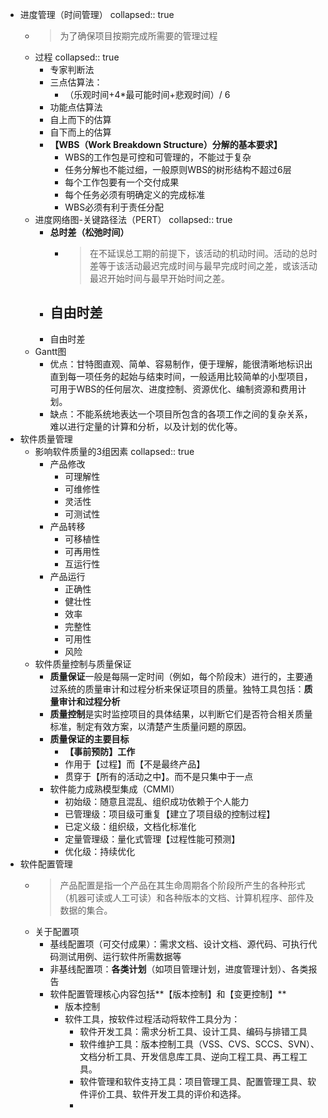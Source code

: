 - 进度管理（时间管理）
  collapsed:: true
	- >为了确保项目按期完成所需要的管理过程
	- 过程
	  collapsed:: true
		- 专家判断法
		- 三点估算法：
			- （乐观时间+4*最可能时间+悲观时间）/ 6
		- 功能点估算法
		- 自上而下的估算
		- 自下而上的估算
		- **【WBS（Work Breakdown Structure）分解的基本要求】**
			- WBS的工作包是可控和可管理的，不能过于复杂
			- 任务分解也不能过细，一般原则WBS的树形结构不超过6层
			- 每个工作包要有一个交付成果
			- 每个任务必须有明确定义的完成标准
			- WBS必须有利于责任分配
	- 进度网络图-关键路径法（PERT）
	  collapsed:: true
		- **总时差（松弛时间）**
			- >在不延误总工期的前提下，该活动的机动时间。活动的总时差等于该活动最迟完成时间与最早完成时间之差，或该活动最迟开始时间与最早开始时间之差。
		- 自由时差
			-
		- 自由时差
	- Gantt图
		- 优点：甘特图直观、简单、容易制作，便于理解，能很清晰地标识出直到每一项任务的起始与结束时间，一般适用比较简单的小型项目，可用于WBS的任何层次、进度控制、资源优化、编制资源和费用计划。
		- 缺点：不能系统地表达一个项目所包含的各项工作之间的复杂关系，难以进行定量的计算和分析，以及计划的优化等。
- 软件质量管理
	- 影响软件质量的3组因素
	  collapsed:: true
		- 产品修改
			- 可理解性
			- 可维修性
			- 灵活性
			- 可测试性
		- 产品转移
			- 可移植性
			- 可再用性
			- 互运行性
		- 产品运行
			- 正确性
			- 健壮性
			- 效率
			- 完整性
			- 可用性
			- 风险
	- 软件质量控制与质量保证
		- **质量保证**一般是每隔一定时间（例如，每个阶段末）进行的，主要通过系统的质量审计和过程分析来保证项目的质量。独特工具包括：**质量审计和过程分析**
		- **质量控制**是实时监控项目的具体结果，以判断它们是否符合相关质量标准，制定有效方案，以清楚产生质量问题的原因。
		- **质量保证的主要目标**
			- **【事前预防】工作**
			- 作用于【过程】而【不是最终产品】
			- 贯穿于【所有的活动之中】。而不是只集中于一点
		- 软件能力成熟模型集成（CMMI）
			- 初始级：随意且混乱、组织成功依赖于个人能力
			- 已管理级：项目级可重复【建立了项目级的控制过程】
			- 已定义级：组织级，文档化标准化
			- 定量管理级：量化式管理【过程性能可预测】
			- 优化级：持续优化
- 软件配置管理
	- >产品配置是指一个产品在其生命周期各个阶段所产生的各种形式（机器可读或人工可读）和各种版本的文档、计算机程序、部件及数据的集合。
	- 关于配置项
		- 基线配置项（可交付成果）：需求文档、设计文档、源代码、可执行代码测试用例、运行软件所需数据等
		- 非基线配置项：**各类计划**（如项目管理计划，进度管理计划）、各类报告
		- 软件配置管理核心内容包括**【版本控制】和【变更控制】**
			- 版本控制
			- 软件工具，按软件过程活动将软件工具分为：
				- 软件开发工具：需求分析工具、设计工具、编码与排错工具
				- 软件维护工具：版本控制工具（VSS、CVS、SCCS、SVN）、文档分析工具、开发信息库工具、逆向工程工具、再工程工具。
				- 软件管理和软件支持工具：项目管理工具、配置管理工具、软件评价工具、软件开发工具的评价和选择。
				-